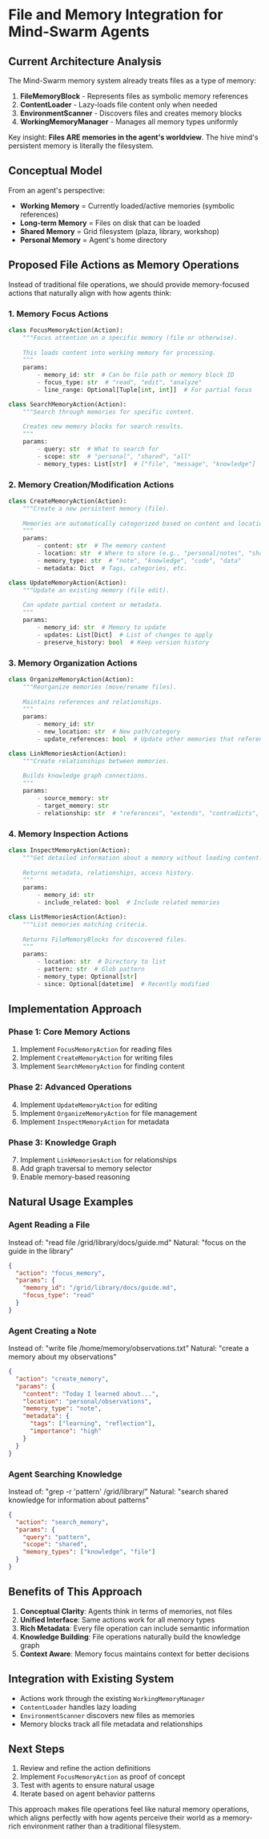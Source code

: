 # File and Memory Integration for Mind-Swarm Agents

## Current Architecture Analysis

The Mind-Swarm memory system already treats files as a type of memory:

1. **FileMemoryBlock** - Represents files as symbolic memory references
2. **ContentLoader** - Lazy-loads file content only when needed
3. **EnvironmentScanner** - Discovers files and creates memory blocks
4. **WorkingMemoryManager** - Manages all memory types uniformly

Key insight: **Files ARE memories in the agent's worldview**. The hive mind's persistent memory is literally the filesystem.

## Conceptual Model

From an agent's perspective:
- **Working Memory** = Currently loaded/active memories (symbolic references)
- **Long-term Memory** = Files on disk that can be loaded
- **Shared Memory** = Grid filesystem (plaza, library, workshop)
- **Personal Memory** = Agent's home directory

## Proposed File Actions as Memory Operations

Instead of traditional file operations, we should provide memory-focused actions that naturally align with how agents think:

### 1. Memory Focus Actions

```python
class FocusMemoryAction(Action):
    """Focus attention on a specific memory (file or otherwise).
    
    This loads content into working memory for processing.
    """
    params:
        - memory_id: str  # Can be file path or memory block ID
        - focus_type: str  # "read", "edit", "analyze"
        - line_range: Optional[Tuple[int, int]]  # For partial focus
```

```python
class SearchMemoryAction(Action):
    """Search through memories for specific content.
    
    Creates new memory blocks for search results.
    """
    params:
        - query: str  # What to search for
        - scope: str  # "personal", "shared", "all"
        - memory_types: List[str]  # ["file", "message", "knowledge"]
```

### 2. Memory Creation/Modification Actions

```python
class CreateMemoryAction(Action):
    """Create a new persistent memory (file).
    
    Memories are automatically categorized based on content and location.
    """
    params:
        - content: str  # The memory content
        - location: str  # Where to store (e.g., "personal/notes", "shared/knowledge")
        - memory_type: str  # "note", "knowledge", "code", "data"
        - metadata: Dict  # Tags, categories, etc.
```

```python
class UpdateMemoryAction(Action):
    """Update an existing memory (file edit).
    
    Can update partial content or metadata.
    """
    params:
        - memory_id: str  # Memory to update
        - updates: List[Dict]  # List of changes to apply
        - preserve_history: bool  # Keep version history
```

### 3. Memory Organization Actions

```python
class OrganizeMemoryAction(Action):
    """Reorganize memories (move/rename files).
    
    Maintains references and relationships.
    """
    params:
        - memory_id: str
        - new_location: str  # New path/category
        - update_references: bool  # Update other memories that reference this
```

```python
class LinkMemoriesAction(Action):
    """Create relationships between memories.
    
    Builds knowledge graph connections.
    """
    params:
        - source_memory: str
        - target_memory: str
        - relationship: str  # "references", "extends", "contradicts", etc.
```

### 4. Memory Inspection Actions

```python
class InspectMemoryAction(Action):
    """Get detailed information about a memory without loading content.
    
    Returns metadata, relationships, access history.
    """
    params:
        - memory_id: str
        - include_related: bool  # Include related memories
```

```python
class ListMemoriesAction(Action):
    """List memories matching criteria.
    
    Returns FileMemoryBlocks for discovered files.
    """
    params:
        - location: str  # Directory to list
        - pattern: str  # Glob pattern
        - memory_type: Optional[str]
        - since: Optional[datetime]  # Recently modified
```

## Implementation Approach

### Phase 1: Core Memory Actions
1. Implement `FocusMemoryAction` for reading files
2. Implement `CreateMemoryAction` for writing files
3. Implement `SearchMemoryAction` for finding content

### Phase 2: Advanced Operations
4. Implement `UpdateMemoryAction` for editing
5. Implement `OrganizeMemoryAction` for file management
6. Implement `InspectMemoryAction` for metadata

### Phase 3: Knowledge Graph
7. Implement `LinkMemoriesAction` for relationships
8. Add graph traversal to memory selector
9. Enable memory-based reasoning

## Natural Usage Examples

### Agent Reading a File
Instead of: "read file /grid/library/docs/guide.md"
Natural: "focus on the guide in the library"

```json
{
  "action": "focus_memory",
  "params": {
    "memory_id": "/grid/library/docs/guide.md",
    "focus_type": "read"
  }
}
```

### Agent Creating a Note
Instead of: "write file /home/memory/observations.txt"
Natural: "create a memory about my observations"

```json
{
  "action": "create_memory",
  "params": {
    "content": "Today I learned about...",
    "location": "personal/observations",
    "memory_type": "note",
    "metadata": {
      "tags": ["learning", "reflection"],
      "importance": "high"
    }
  }
}
```

### Agent Searching Knowledge
Instead of: "grep -r 'pattern' /grid/library/"
Natural: "search shared knowledge for information about patterns"

```json
{
  "action": "search_memory",
  "params": {
    "query": "pattern",
    "scope": "shared",
    "memory_types": ["knowledge", "file"]
  }
}
```

## Benefits of This Approach

1. **Conceptual Clarity**: Agents think in terms of memories, not files
2. **Unified Interface**: Same actions work for all memory types
3. **Rich Metadata**: Every file operation can include semantic information
4. **Knowledge Building**: File operations naturally build the knowledge graph
5. **Context Aware**: Memory focus maintains context for better decisions

## Integration with Existing System

- Actions work through the existing `WorkingMemoryManager`
- `ContentLoader` handles lazy loading
- `EnvironmentScanner` discovers new files as memories
- Memory blocks track all file metadata and relationships

## Next Steps

1. Review and refine the action definitions
2. Implement `FocusMemoryAction` as proof of concept
3. Test with agents to ensure natural usage
4. Iterate based on agent behavior patterns

This approach makes file operations feel like natural memory operations, which aligns perfectly with how agents perceive their world as a memory-rich environment rather than a traditional filesystem.